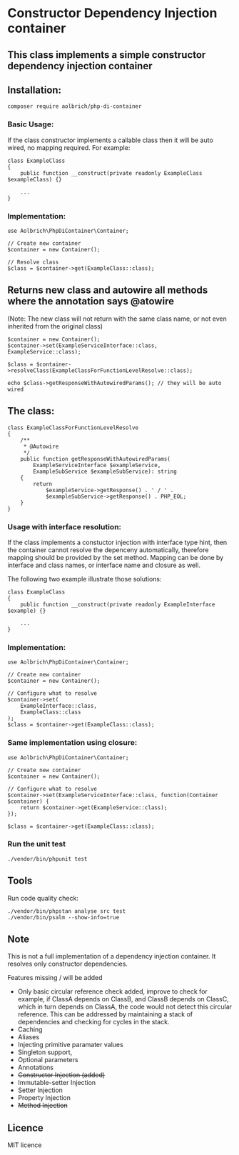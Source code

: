 # Constructor Dependency Injection container
## This class implements a simple constructor dependency injection container
## Installation:

```
composer require aolbrich/php-di-container
```

### Basic Usage:
If the class constructor implements a callable class then it will be auto wired, no mapping required. For example:

```
class ExampleClass
{
    public function __construct(private readonly ExampleClass $exampleClass) {}

    ...    
}
```
### Implementation:
```
use Aolbrich\PhpDiContainer\Container;

// Create new container
$container = new Container();

// Resolve class
$class = $container->get(ExampleClass::class);
```
## Returns new class and autowire all methods where the annotation says @atowire
(Note: The new class will not return with the same class name, or not even inherited from the original class)
```
$container = new Container();
$container->set(ExampleServiceInterface::class, ExampleService::class);

$class = $container->resolveClass(ExampleClassForFunctionLevelResolve::class);

echo $class->getResponseWithAutowiredParams(); // they will be auto wired
```
## The class:
```
class ExampleClassForFunctionLevelResolve
{
    /**
     * @Autowire
     */
    public function getResponseWithAutowiredParams(
        ExampleServiceInterface $exampleService,
        ExampleSubService $exampleSubService): string
    {
        return
            $exampleService->getResponse() . ' / ' .
            $exampleSubService->getResponse() . PHP_EOL;
    }
}

```

### Usage with interface resolution:
If the class implements a constuctor injection with interface type hint, then the container cannot resolve the depenceny automatically, therefore mapping should be provided by the set method. Mapping can be done by interface and class names, or interface name and closure as well.

The following two example illustrate those solutions:
```
class ExampleClass
{
    public function __construct(private readonly ExampleInterface $example) {}

    ...    
}
```
### Implementation:
```
use Aolbrich\PhpDiContainer\Container;

// Create new container
$container = new Container();

// Configure what to resolve
$container->set(
    ExampleInterface::class,
    ExampleClass::class
);
$class = $container->get(ExampleClass::class);
```
### Same implementation using closure:
```
use Aolbrich\PhpDiContainer\Container;

// Create new container
$container = new Container();

// Configure what to resolve
$container->set(ExampleServiceInterface::class, function(Container $container) {
    return $container->get(ExampleService::class);
});

$class = $container->get(ExampleClass::class);
```
### Run the unit test
```
./vendor/bin/phpunit test
```

## Tools

Run code quality check:
```
./vendor/bin/phpstan analyse src test
./vendor/bin/psalm --show-info=true
```

## Note

This is not a full implementation of a dependency injection container. It resolves only constructor dependencies.

Features missing / will be added
- Only basic circular reference check added, improve to check for example, if ClassA depends on ClassB, and ClassB depends on ClassC, which in turn depends on ClassA, the code would not detect this circular reference. This can be addressed by maintaining a stack of dependencies and checking for cycles in the stack.
- Caching
- Aliases
- Injecting primitive paramater values
- Singleton support,
- Optional parameters
- Annotations
- ~~Constructor Injection (added)~~
- Immutable-setter Injection
- Setter Injection
- Property Injection
- ~~Method Injection~~

## Licence
MIT licence
